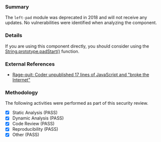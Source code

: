 <!--
### Metadata

package_url: pkg:npm/left-pad@0.0.0
package_url: pkg:npm/left-pad@0.0.1
package_url: pkg:npm/left-pad@0.0.2
package_url: pkg:npm/left-pad@0.0.3
package_url: pkg:npm/left-pad@0.0.4
package_url: pkg:npm/left-pad@0.0.9
package_url: pkg:npm/left-pad@1.0.0
package_url: pkg:npm/left-pad@1.0.1
package_url: pkg:npm/left-pad@1.0.2
package_url: pkg:npm/left-pad@1.1.0
package_url: pkg:npm/left-pad@1.1.1
package_url: pkg:npm/left-pad@1.1.2
package_url: pkg:npm/left-pad@1.1.3
package_url: pkg:npm/left-pad@1.2.0
package_url: pkg:npm/left-pad@1.3.0
review_date: 2020-12-30
author: Michael Scovetta <michael.scovetta@microsoft.com>
recommendation: context-dependent2
-->

### Summary

The `left-pad` module was deprecated in 2018 and will not receive
any updates. No vulnerabilities were identified when analyzing the
component.

### Details

If you are using this component directly, you should consider 
using the [String.prototype.padStart()](https://caniuse.com/pad-start-end)
function.

### External References

* [Rage-quit: Coder unpublished 17 lines of JavaScript and "broke the Internet"](https://arstechnica.com/information-technology/2016/03/rage-quit-coder-unpublished-17-lines-of-javascript-and-broke-the-internet/)

### Methodology

The following activities were performed as part of this security review.

- [x] Static Analysis  (PASS)
- [x] Dynamic Analysis (PASS)
- [x] Code Review      (PASS)
- [x] Reproducibility  (PASS)
- [x] Other            (PASS)

